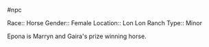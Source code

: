 #npc 

Race:: Horse
Gender:: Female
Location:: Lon Lon Ranch
Type:: Minor

Epona is Marryn and Gaira's prize winning horse.
